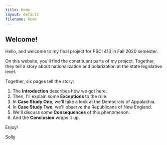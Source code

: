 ```yaml
---
title: Home
layout: default
filename: home
--- 
```


## Welcome!

Hello, and welcome to my final project for PSCI 413 in  Fall 2020 semester. 

On this website, you'll find the constituent parts of my project. Together, they tell a story about nationalization and polarization at the state legislative level. 

Together, six pages tell the story:

1. The **Introduction** describes how we got here.
2. Then, I'll explain some **Exceptions** to the rule.
3. In **Case Study One**, we'll take a look at the Democrats of Appalachia.
4. In **Case Study Two**, we'll observe the Republicans of New England. 
5. We'll discuss some **Consequences** of this phenomenon.
6. And the **Conclusion** wraps it up. 

Enjoy!

Solly

